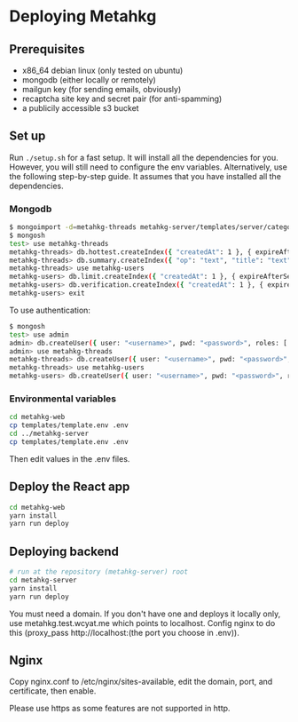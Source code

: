 # Deploying Metahkg

## Prerequisites

- x86_64 debian linux (only tested on ubuntu)
- mongodb (either locally or remotely)
- mailgun key (for sending emails, obviously)
- recaptcha site key and secret pair (for anti-spamming)
- a publicily accessible s3 bucket

## Set up

Run `./setup.sh` for a fast setup. It will install all the dependencies for you.
However, you will still need to configure the env variables.
Alternatively, use the following step-by-step guide. It assumes that you have installed all the dependencies.

### Mongodb

```bash
$ mongoimport -d=metahkg-threads metahkg-server/templates/server/category.json
$ mongosh
test> use metahkg-threads
metahkg-threads> db.hottest.createIndex({ "createdAt": 1 }, { expireAfterSeconds: 172800 })
metahkg-threads> db.summary.createIndex({ "op": "text", "title": "text" }) //for text search
metahkg-threads> use metahkg-users
metahkg-users> db.limit.createIndex({ "createdAt": 1 }, { expireAfterSeconds: 86400 })
metahkg-users> db.verification.createIndex({ "createdAt": 1 }, { expireAfterSeconds: 300 })
metahkg-users> exit
```

To use authentication:

```bash
$ mongosh
test> use admin
admin> db.createUser({ user: "<username>", pwd: "<password>", roles: [ "root", "userAdminAnyDatabase" ])
admin> use metahkg-threads
metahkg-threads> db.createUser({ user: "<username>", pwd: "<password>", roles: [ { role: "readWrite", db: "metahkg-threads" } ] })
metahkg-threads> use metahkg-users
metahkg-users> db.createUser({ user: "<username>", pwd: "<password>", roles: [ { role: "readWrite", db: "metahkg-users" } ] })
```

### Environmental variables

```bash
cd metahkg-web
cp templates/template.env .env
cd ../metahkg-server
cp templates/template.env .env
```

Then edit values in the .env files.

## Deploy the React app

```bash
cd metahkg-web
yarn install
yarn run deploy
```

## Deploying backend

```bash
# run at the repository (metahkg-server) root
cd metahkg-server
yarn install
yarn run deploy
```

You must need a domain. If you don't have one and deploys it locally only,
use metahkg.test.wcyat.me which points to localhost. Config nginx to do this
(proxy_pass http://localhost:(the port you choose in .env)).

## Nginx

Copy nginx.conf to /etc/nginx/sites-available, edit the domain, port, and certificate, then enable.

Please use https as some features are not supported in http.
